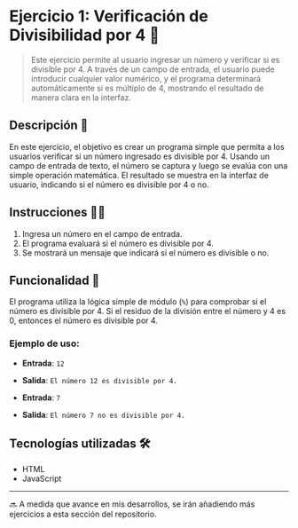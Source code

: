 # Ejercicio 1: Verificación de Divisibilidad por 4 🔢

> Este ejercicio permite al usuario ingresar un número y verificar si es divisible por 4. A través de un campo de entrada, el usuario puede introducir cualquier valor numérico, y el programa determinará automáticamente si es múltiplo de 4, mostrando el resultado de manera clara en la interfaz.

## Descripción 📝

En este ejercicio, el objetivo es crear un programa simple que permita a los usuarios verificar si un número ingresado es divisible por 4. Usando un campo de entrada de texto, el número se captura y luego se evalúa con una simple operación matemática. El resultado se muestra en la interfaz de usuario, indicando si el número es divisible por 4 o no.

## Instrucciones 🧑‍💻

1. Ingresa un número en el campo de entrada.
2. El programa evaluará si el número es divisible por 4.
3. Se mostrará un mensaje que indicará si el número es divisible o no.

## Funcionalidad 🚀

El programa utiliza la lógica simple de módulo (`%`) para comprobar si el número es divisible por 4. Si el residuo de la división entre el número y 4 es 0, entonces el número es divisible por 4.

### Ejemplo de uso:

- **Entrada**: `12`
- **Salida**: `El número 12 es divisible por 4.`

- **Entrada**: `7`
- **Salida**: `El número 7 no es divisible por 4.`

## Tecnologías utilizadas 🛠️

- HTML
- JavaScript

---

🔜 A medida que avance en mis desarrollos, se irán añadiendo más ejercicios a esta sección del repositorio.
